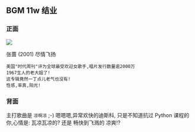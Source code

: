 ## BGM  11w  结业

### 正面

![][image-1]

张蔷 (2001) 尽情飞扬

	美国"时代周刊"评为全球最受欢迎女歌手,唱片发行数量逾2000万
	1967生人的老大姐了!
	这专辑竟然一丁点儿老气也没有!
	性感,率真,阳光!

### 背面

主打歌曲是 `凉啊凉` ;-)
嗯嗯嗯,异常欢快的迪斯科,
只是不知道抗过 Python 课程的你,心情是:
	瓦凉瓦凉的?
	还是
	畅快到飞溅的
	凉爽!?

[image-1]:	http://ec4.images-amazon.com/images/I/51Dq0g7N3CL._SY300_.jpg